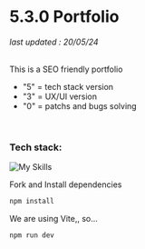 # 5.3.0 Portfolio

_last updated : 20/05/24_
<br>
<br>

This is a SEO friendly portfolio

- "5" = tech stack version
- "3" = UX/UI version
- "0" = patchs and bugs solving

<br>

### Tech stack:

![My Skills](https://skillicons.dev/icons?i=html,css,typescript,tailwindcss,react,vite)

Fork and Install dependencies

```md
npm install
```

We are using Vite,, so...

```md
npm run dev
```
